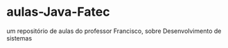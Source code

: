 # aulas-Java-Fatec
um repositório de aulas do professor Francisco, sobre Desenvolvimento de sistemas
